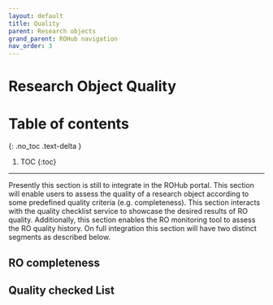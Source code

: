 ```yaml
---
layout: default
title: Quality
parent: Research objects
grand_parent: ROHub navigation
nav_order: 3
---
```


# Research Object Quality

# Table of contents
{: .no_toc .text-delta }

1. TOC
{:toc}

---
Presently this section is still to integrate in the ROHub portal. This section will enable users to assess the quality of a research object according to some predefined quality criteria (e.g. completeness). This section interacts with the quality checklist service to showcase the desired results of RO quality. Additionally, this section enables the RO monitoring tool to assess the RO quality history. On full integration this section will have two distinct segments as described below.

## RO completeness


## Quality checked List

